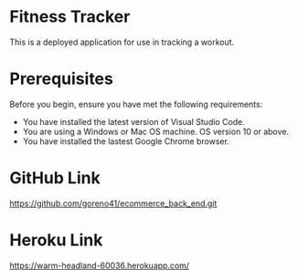# Fitness Tracker
This is a deployed application for use in tracking a workout.

# Prerequisites
Before you begin, ensure you have met the following requirements:
* You have installed the latest version of Visual Studio Code.
* You are using a Windows or Mac OS machine. OS version 10 or above.
* You have installed the lastest Google Chrome browser.
 

# GitHub Link
https://github.com/goreno41/ecommerce_back_end.git

# Heroku Link
https://warm-headland-60036.herokuapp.com/